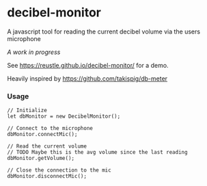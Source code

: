 # decibel-monitor
A javascript tool for reading the current decibel volume via the users microphone

*A work in progress*

See https://reustle.github.io/decibel-monitor/ for a demo.

Heavily inspired by https://github.com/takispig/db-meter

### Usage

```
// Initialize
let dbMonitor = new DecibelMonitor();

// Connect to the microphone
dbMonitor.connectMic();

// Read the current volume
// TODO Maybe this is the avg volume since the last reading
dbMonitor.getVolume();

// Close the connection to the mic
dbMonitor.disconnectMic();
```
